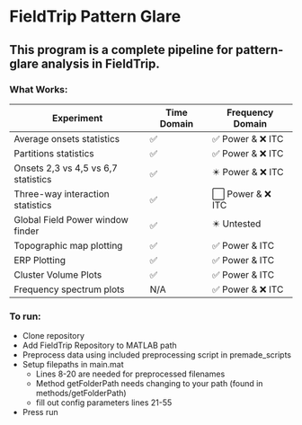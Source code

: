 # FieldTrip Pattern Glare
## This program is a complete pipeline for pattern-glare analysis in FieldTrip.
### What Works:
Experiment  | Time Domain  | Frequency Domain
------------- | ------------- | -------------
Average onsets statistics | ✅| ✅ Power & ❌ ITC
Partitions statistics | ✅| ✅ Power & ❌ ITC
Onsets 2,3 vs 4,5 vs 6,7 statistics | ✅| ✴️ Power & ❌ ITC
Three-way interaction statistics | ✅| ⬜️ Power & ❌ ITC
Global Field Power window finder | ✅| ✴️ Untested
Topographic map plotting | ✅| ✅ Power & ITC
ERP Plotting | ✅| ✅ Power & ITC
Cluster Volume Plots | ✅| ✅ Power & ITC
Frequency spectrum plots | N/A| ✅ Power & ❌ ITC

### To run:
* Clone repository
* Add FieldTrip Repository to MATLAB path
* Preprocess data using included preprocessing script in premade_scripts
* Setup filepaths in main.mat 
  * Lines 8-20 are needed for preprocessed filenames
  * Method getFolderPath needs changing to your path (found in methods/getFolderPath)
  * fill out config parameters lines 21-55
* Press run
